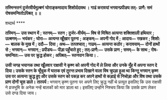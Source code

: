 **तस्मिन्स्तनं दुर्जरवीर्यमुल्बणं** **घोराङ्कमादाय शिशोर्ददावथ ।** **गाढं करावयां भगवान्प्रपीड्य तत्-** **प्राणै: समं रोषसमन्वितोऽपिबत् ॥ ॥** 

शब्दार्थ **** 

**तस्मिन्—** **उस स्थान में** **; स्तनम्—** **स्तन** **; दुर्जर-वीर्यम्—** **विष से मिश्रित अत्यन्त शक्तिशाली हथियार** **; उल्बणम्—** **भयंकर** **;** **घोरा—** **अत्यन्त खूँखार पूतना** **; अङ्कम्—** **अपनी गोद में** **; आदाय—** **रखकर** **; शिशो:—** **बालक के मुख में** **; ददौ—** **दिया** **; अथ—** **तत्पश्चात्** **; गाढम्—** **अत्यन्त कठोर** **; करावयाम्—** **दोनों हाथों से** **; भगवान्—** **भगवान्** **; प्रपीड्य—** **पीड़ा पहुँचाते हुए** **; तत्-प्राणै:—** **उसके प्राण** **; समम्—** **के साथ** **; रोष-समन्वित:—** **उस पर क्रुद्ध होकर** **; अपिबत्—** **स्तनपान किया।** **.** 

**उसी जगह भयानक तथा खूँलवार राक्षसी ने कृष्ण को अपनी गोद में ले लिया और उनके** **मुँह में अपना स्तन दे दिया। उसके स्तन के चूँचुक में घातक एवं तुरन्त प्रभाव दिखाने वाला विष** **चुपड़ा हुआ था किन्तु भगवान् कृष्ण उस पर अत्यन्त क्रुद्ध हुए और उसके स्तन को पकड़ कर** **अपने हाथों से कड़ाई से निचोड़ा और विष तथा उसके प्राण दोनों चूस डाले।** **तात्पर्य :** भगवान् कृष्ण पूतना पर अपने लिए क्रुद्ध नहीं थे प्रत्युत इसलिए कि उस राक्षसी ने व्रजभूमि के अनेक नन्हें बालकों को मार डाला था। इसलिए उन्होंने निश्चय किया कि उसके प्राण लेकर उसे दण्ड दिया जाय।  